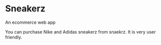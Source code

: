 # Sneakerz
An ecommerce web app

You can purchase Nike and Adidas sneakerz from snaekrz. It is very user friendly.
